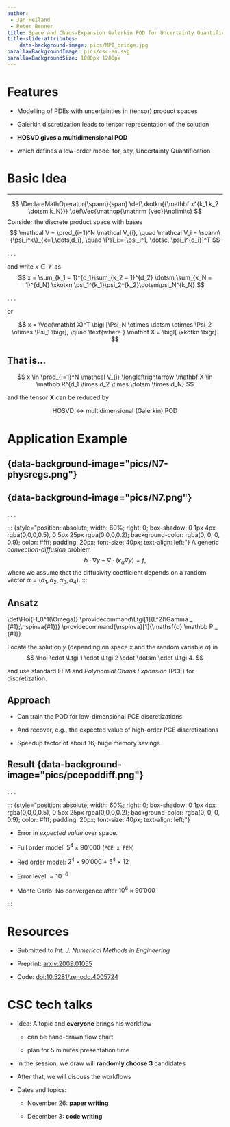 ```yaml
---
author: 
 - Jan Heiland 
 - Peter Benner
title: Space and Chaos-Expansion Galerkin POD for Uncertainty Quantification of PDEs with Random Parameters
title-slide-attributes:
    data-background-image: pics/MPI_bridge.jpg
parallaxBackgroundImage: pics/csc-en.svg
parallaxBackgroundSize: 1000px 1200px
---
```


# Features

 * Modelling of PDEs with uncertainties in (tensor) product spaces 

 * Galerkin discretization leads to tensor representation of the solution

 * **HOSVD gives a multidimensional POD**

 * which defines a low-order model for, say, Uncertainty Quantification

# Basic Idea

---
$$
\DeclareMathOperator{\spann}{span}
\def\xkotkn{{\mathbf x^{k_1 k_2 \dotsm k_N}}}
\def\Vec{\mathop{\mathrm {vec}}\nolimits}
$$
Consider the discrete product space with bases
$$
    \mathcal V = \prod_{i=1}^N \mathcal V_{i}, \quad
    \mathcal V_i = \spann\{\psi_i^k\}_{k=1,\dots,d_i}, \quad
    \Psi_i:=[\psi_i^1, \dotsc, \psi_i^{d_i}]^T
$$

. . .

and write $x\in \mathcal V$ as
$$
    x = \sum_{k_1 = 1}^{d_1}\sum_{k_2 = 1}^{d_2} \dotsm \sum_{k_N = 1}^{d_N} \xkotkn \psi_1^{k_1}\psi_2^{k_2}\dotsm\psi_N^{k_N}
$$


. . .

or

$$
    x = \Vec(\mathbf X)^T \bigl [\Psi_N \otimes \dotsm \otimes \Psi_2 \otimes \Psi_1 \bigr], \quad \text{where }
    \mathbf X = \bigl[ \xkotkn  \bigr].
$$

## That is...

$$
    x \in \prod_{i=1}^N \mathcal V_{i} \longleftrightarrow \mathbf X \in \mathbb R^{d_1 \times d_2 \times \dotsm \times d_N}
$$

and the tensor $\mathbf X$ can be reduced by 

$$
\text{HOSVD} \longleftrightarrow \text{multidimensional (Galerkin) POD}
$$

# Application Example

## {data-background-image="pics/N7-physregs.png"}

## {data-background-image="pics/N7.png"}

. . .

::: {style="position: absolute; width: 60%; right: 0; box-shadow: 0 1px 4px rgba(0,0,0,0.5), 0 5px 25px rgba(0,0,0,0.2); background-color: rgba(0, 0, 0, 0.9); color: #fff; padding: 20px; font-size: 40px; text-align: left;"}
A generic *convection-diffusion* problem
$$
    b\cdot \nabla y- \nabla\cdot ( \kappa_\alpha \nabla y) = f,
$$
where we assume that the diffusivity coefficient depends on a random vector $\alpha=(\alpha_1, \alpha_2, \alpha_3, \alpha_4)$.
:::

## Ansatz

\def\Hoi{H_0^1(\Omega)}
\providecommand\Ltgi[1]{L^2(\Gamma _ {#1};\nspinva{#1})}
\providecommand{\nspinva}[1]{\mathsf{d} \mathbb P _ {#1}}

Locate the solution $y$ (depending on space $x$ and the random variable
$\alpha$) in
$$
    \Hoi \cdot \Ltgi 1 \cdot \Ltgi 2 \cdot \dotsm \cdot \Ltgi 4.
$$

and use standard FEM and *Polynomial Chaos Expansion* (PCE) for discretization.

## Approach

 * Can train the POD for low-dimensional PCE discretizations

 * And recover, e.g., the expected value of high-order PCE discretizations

 * Speedup factor of about $16$, huge memory savings

## Result {data-background-image="pics/pcepoddiff.png"}

. . .

::: {style="position: absolute; width: 60%; right: 0; box-shadow: 0 1px 4px rgba(0,0,0,0.5), 0 5px 25px rgba(0,0,0,0.2); background-color: rgba(0, 0, 0, 0.9); color: #fff; padding: 20px; font-size: 40px; text-align: left;"}

 * Error in *expected value* over space.

 * Full order model: $5^4 \times 90'000$ (`PCE x FEM`)

 * Red order model: $2^4 \times 90'000$ + $5^4 \times 12$

 * Error level $\approx 10^{-6}$

 * Monte Carlo: No convergence after $10^6 \times 90'000$

:::

# Resources

* Submitted to *Int. J. Numerical Methods in Engineering*

* Preprint: [arxiv:2009.01055](https://arxiv.org/abs/2009.01055)

* Code: [doi:10.5281/zenodo.4005724](https://doi.org/10.5281/zenodo.4005724)

# CSC tech talks

* Idea: A topic and **everyone** brings his workflow

  * can be hand-drawn flow chart

  * plan for 5 minutes presentation time

* In the session, we draw will **randomly choose 3** candidates

* After that, we will discuss the workflows

* Dates and topics:

  * November 26: **paper writing**

  * December 3: **code writing**
